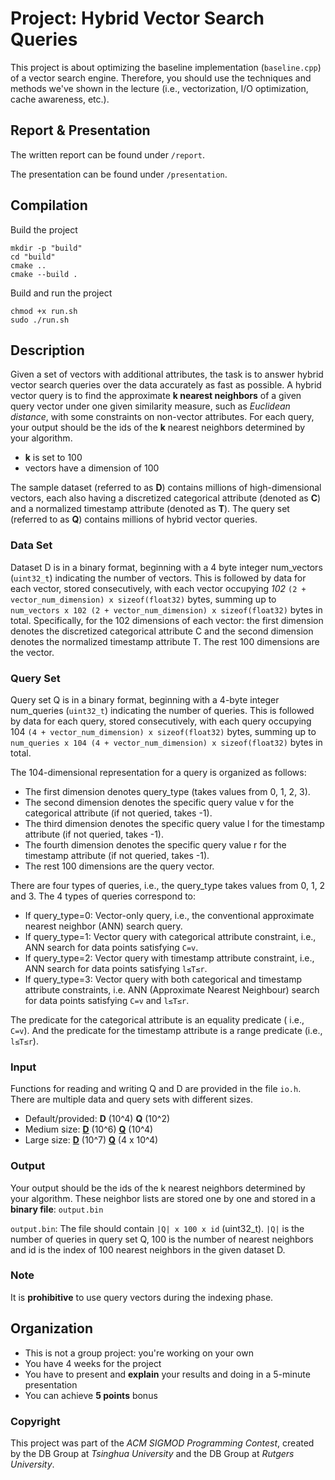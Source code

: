 # Project: Hybrid Vector Search Queries
This project is about optimizing the baseline implementation (`baseline.cpp`) of a vector search engine. Therefore, you should use the techniques and methods we've shown in the lecture (i.e., vectorization, I/O optimization, cache awareness, etc.).

## Report & Presentation
The written report can be found under `/report`.

The presentation can be found under `/presentation`.

## Compilation
Build the project
```
mkdir -p "build"
cd "build"
cmake ..
cmake --build .
```
Build and run the project
```
chmod +x run.sh
sudo ./run.sh
```

## Description
 Given a set of vectors with additional attributes, the task is to answer hybrid vector search queries over the data accurately as fast as possible. A hybrid vector query is to find the approximate **k nearest neighbors** of a given query vector under one given similarity measure, such as *Euclidean distance*, with some constraints on non-vector attributes. For each query, your output should be the ids of the **k** nearest neighbors determined by your algorithm. 
 
 - **k** is set to 100
 - vectors have a dimension of 100
 
The sample dataset (referred to as **D**) contains millions of high-dimensional vectors, each also having a discretized categorical attribute (denoted as **C**) and a normalized timestamp attribute (denoted as **T**). The query set (referred to as **Q**) contains millions of hybrid vector queries.

### Data Set
Dataset D is in a binary format, beginning with a 4 byte integer num_vectors (`uint32_t`) indicating the number of vectors. This is followed by data for each vector, stored consecutively, with each vector occupying *102* `(2 + vector_num_dimension) x sizeof(float32)` bytes, summing up to `num_vectors x 102 (2 + vector_num_dimension) x sizeof(float32)` bytes in total.
Specifically, for the 102 dimensions of each vector: the first dimension denotes the discretized categorical attribute C and the second dimension denotes the normalized timestamp attribute T. The rest 100 dimensions are the vector.

### Query Set
 Query set Q is in a binary format, beginning with a 4-byte integer num_queries (`uint32_t`) indicating the number of queries. This is followed by data for each query, stored consecutively, with each query occupying 104 `(4 + vector_num_dimension) x sizeof(float32)` bytes, summing up to `num_queries x 104 (4 + vector_num_dimension) x sizeof(float32)` bytes in total.

The 104-dimensional representation for a query is organized as follows:

* The first dimension denotes query_type (takes values from 0, 1, 2, 3).
* The second dimension denotes the specific query value v for the categorical attribute (if not queried, takes -1).
* The third dimension denotes the specific query value l for the timestamp attribute (if not queried, takes -1).
* The fourth dimension denotes the specific query value r for the timestamp attribute (if not queried, takes -1).
* The rest 100 dimensions are the query vector.

There are four types of queries, i.e., the query_type takes values from 0, 1, 2 and 3. The 4 types of queries correspond to:

* If query_type=0: Vector-only query, i.e., the conventional approximate nearest neighbor (ANN) search query.
* If query_type=1: Vector query with categorical attribute constraint, i.e., ANN search for data points satisfying `C=v`.
* If query_type=2: Vector query with timestamp attribute constraint, i.e., ANN search for data points satisfying `l≤T≤r`.
* If query_type=3: Vector query with both categorical and timestamp attribute constraints, i.e. ANN (Approximate Nearest Neighbour) search for data points satisfying `C=v` and `l≤T≤r`.

The predicate for the categorical attribute is an equality predicate ( i.e., `C=v`). And the predicate for the timestamp attribute is a range predicate (i.e., `l≤T≤r`).

### Input
Functions for reading and writing Q and D are provided in the file `io.h`. There are multiple data and query sets with different sizes.

* Default/provided: **D** (10^4) **Q** (10^2)
* Medium size: [**D**](https://contestdata.blob.core.windows.net/sigmoddata/contest-data-release-1m.bin) (10^6) [**Q**](https://contestdata.blob.core.windows.net/sigmoddata/contest-queries-release-1m.bin) (10^4)
* Large size: [**D**](https://contestdata.blob.core.windows.net/sigmoddata/contest-data-release-10m.bin) (10^7) [**Q**](https://contestdata.blob.core.windows.net/sigmoddata/Public-4M-queries.bin) (4 x 10^4)

### Output
Your output should be the ids of the k nearest neighbors determined by your algorithm. These neighbor lists are stored one by one and stored in a **binary file**: `output.bin`

`output.bin`: The file should contain `|Q| x 100 x id` (uint32_t). `|Q|` is the number of queries in query set Q, 100 is the number of nearest neighbors and id is the index of 100 nearest neighbors in the given dataset D. 

### Note
It is **prohibitive** to use query vectors during the indexing phase.

## Organization
- This is not a group project: you're working on your own
- You have 4 weeks for the project
- You have to present and **explain** your results and doing in a 5-minute presentation
- You can achieve **5 points** bonus 

### Copyright
This project was part of the *ACM SIGMOD Programming Contest*, created by the DB Group at *Tsinghua University* and the DB Group at *Rutgers University*.